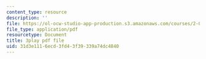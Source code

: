 ```yaml
---
content_type: resource
description: ''
file: https://ol-ocw-studio-app-production.s3.amazonaws.com/courses/2-003sc-engineering-dynamics-fall-2011/31d3e1116ecd3fd43f39339a74dc4840_63sIgMvBuEQ.pdf
file_type: application/pdf
resourcetype: Document
title: 3play pdf file
uid: 31d3e111-6ecd-3fd4-3f39-339a74dc4840
---
```

